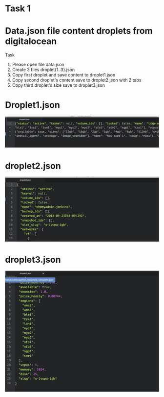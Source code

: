 # Task 1
# Data.json file content droplets from digitalocean
Task
1. Please open file data.json
2. Create 3 files droplet{1..3}.json
3. Copy first droplet and save content to droplet1.json
4. Copy second droplet's content save to droplet2.json with 2 tabs
5. Copy third droplet's size save to droplet3.json

# Droplet1.json
![](https://github.com/farkhodsadykov/python_class/blob/master/pictures/Screen%20Shot%202018-10-11%20at%206.24.42%20PM.png)

# droplet2.json

![](https://github.com/farkhodsadykov/python_class/blob/master/pictures/Screen%20Shot%202018-10-11%20at%206.24.47%20PM.png)

# droplet3.json

![](https://github.com/farkhodsadykov/python_class/blob/master/pictures/Screen%20Shot%202018-10-11%20at%206.24.55%20PM.png)
